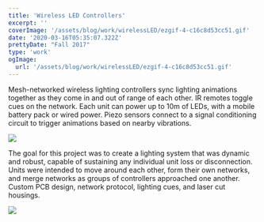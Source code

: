 ```yaml
---
title: 'Wireless LED Controllers'
excerpt: ''
coverImage: '/assets/blog/work/wirelessLED/ezgif-4-c16c8d53cc51.gif'
date: '2020-03-16T05:35:07.322Z'
prettyDate: "Fall 2017"
type: 'work'
ogImage:
  url: '/assets/blog/work/wirelessLED/ezgif-4-c16c8d53cc51.gif'
---
```


Mesh-networked wireless lighting controllers sync lighting animations together as they come in and out of range of each other. IR remotes toggle cues on the network. Each unit can power up to 10m of LEDs, with a mobile battery pack or wired power. Piezo sensors connect to a signal conditioning circuit to trigger animations based on nearby vibrations.

![](/assets/blog/work/wirelessLED/DSC_9960.png)

The goal for this project was to create a lighting system that was dynamic and robust, capable of sustaining any individual unit loss or disconnection. Units were intended to move around each other, form their own networks, and merge networks as groups of controllers approached one another. Custom PCB design, network protocol, lighting cues, and laser cut housings.

![](/assets/blog/work/wirelessLED/DSC_9997.png)
